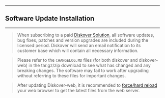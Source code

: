 ___
## Software Update Installation
___

>When subscribing to a paid [Diskover Solution](https://www.diskoverdata.com/solutions/), all software updates, bug fixes, patches and version upgrades are included during the licensed period. Diskover will send an email notification to its customer base which will contain all necessary information.

>Please refer to the `CHANGELOG.MD` files (for both diskover and diskover-web) in the tar.gz/zip download to see what has changed and any breaking changes. The software may fail to work after upgrading without referring to these files for important changes.

>After updating Diskover-web, it is recommended to [force/hard reload](https://fabricdigital.co.nz/blog/how-to-hard-refresh-your-browser-and-clear-cache) your web browser to get the latest files from the web server.
>
